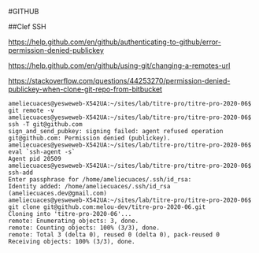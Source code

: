 #GITHUB

##Clef SSH

https://help.github.com/en/github/authenticating-to-github/error-permission-denied-publickey

https://help.github.com/en/github/using-git/changing-a-remotes-url

https://stackoverflow.com/questions/44253270/permission-denied-publickey-when-clone-git-repo-from-bitbucket

```
ameliecuaces@yesweweb-X542UA:~/sites/lab/titre-pro/titre-pro-2020-06$ git remote -v
ameliecuaces@yesweweb-X542UA:~/sites/lab/titre-pro/titre-pro-2020-06$ ssh -T git@github.com
sign_and_send_pubkey: signing failed: agent refused operation
git@github.com: Permission denied (publickey).
ameliecuaces@yesweweb-X542UA:~/sites/lab/titre-pro/titre-pro-2020-06$ eval `ssh-agent -s`
Agent pid 20509
ameliecuaces@yesweweb-X542UA:~/sites/lab/titre-pro/titre-pro-2020-06$ ssh-add
Enter passphrase for /home/ameliecuaces/.ssh/id_rsa:
Identity added: /home/ameliecuaces/.ssh/id_rsa (ameliecuaces.dev@gmail.com)
ameliecuaces@yesweweb-X542UA:~/sites/lab/titre-pro/titre-pro-2020-06$ git clone git@github.com:melou-dev/titre-pro-2020-06.git
Cloning into 'titre-pro-2020-06'...
remote: Enumerating objects: 3, done.
remote: Counting objects: 100% (3/3), done.
remote: Total 3 (delta 0), reused 0 (delta 0), pack-reused 0
Receiving objects: 100% (3/3), done.
```
